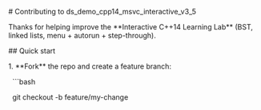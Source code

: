 \# Contributing to ds\_demo\_cpp14\_msvc\_interactive\_v3\_5



Thanks for helping improve the \*\*Interactive C++14 Learning Lab\*\* (BST, linked lists, menu + autorun + step-through).



\## Quick start



1\. \*\*Fork\*\* the repo and create a feature branch:

&nbsp;  ```bash

&nbsp;  git checkout -b feature/my-change



